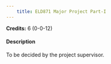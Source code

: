 ```yaml
---
    title: ELD871 Major Project Part-I
---
```

**Credits:** 6 (0-0-12)



#### Description 
To be decided by the project supervisor.